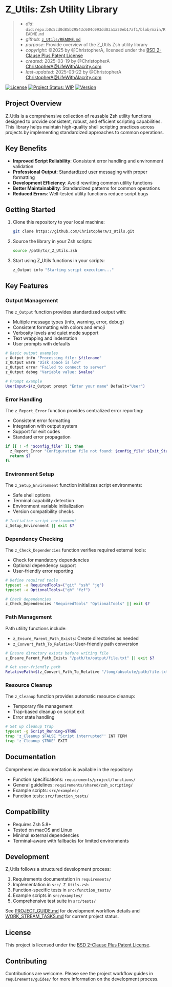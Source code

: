 # Z_Utils: Zsh Utility Library

> - _did_: `did:repo:b0c5cd0d85b29543c604c093dd83a1a20eb17af1/blob/main/README.md`
> - _github_: [`z_Utils/README.md`](https://github.com/ChristopherA/z_Utils/blob/main/README.md)
> - _purpose_: Provide overview of the Z_Utils Zsh utility library
> - _copyright_: ©2025 by @ChristopherA, licensed under the [BSD 2-Clause Plus Patent License](https://spdx.org/licenses/BSD-2-Clause-Patent.html)
> - _created_: 2025-03-19 by @ChristopherA <ChristopherA@LifeWithAlacrity.com>
> - _last-updated_: 2025-03-22 by @ChristopherA <ChristopherA@LifeWithAlacrity.com>

[![License](https://img.shields.io/badge/License-BSD_2--Clause--Patent-blue.svg)](https://spdx.org/licenses/BSD-2-Clause-Patent.html)
[![Project Status: WIP](https://www.repostatus.org/badges/latest/wip.svg)](https://www.repostatus.org/#wip)
[![Version](https://img.shields.io/badge/version-0.1.00-blue.svg)](CHANGELOG.md)

## Project Overview

Z_Utils is a comprehensive collection of reusable Zsh utility functions designed to provide consistent, robust, and efficient scripting capabilities. This library helps maintain high-quality shell scripting practices across projects by implementing standardized approaches to common operations.

## Key Benefits

- **Improved Script Reliability**: Consistent error handling and environment validation
- **Professional Output**: Standardized user messaging with proper formatting
- **Development Efficiency**: Avoid rewriting common utility functions
- **Better Maintainability**: Standardized patterns for common operations
- **Reduced Errors**: Well-tested utility functions reduce script bugs

## Getting Started

1. Clone this repository to your local machine:
   ```bash
   git clone https://github.com/ChristopherA/z_Utils.git
   ```

2. Source the library in your Zsh scripts:
   ```bash
   source /path/to/_Z_Utils.zsh
   ```

3. Start using Z_Utils functions in your scripts:
   ```bash
   z_Output info "Starting script execution..."
   ```

## Key Features

### Output Management

The `z_Output` function provides standardized output with:
- Multiple message types (info, warning, error, debug)
- Consistent formatting with colors and emoji
- Verbosity levels and quiet mode support
- Text wrapping and indentation
- User prompts with defaults

```bash
# Basic output examples
z_Output info "Processing file: $filename"
z_Output warn "Disk space is low"
z_Output error "Failed to connect to server"
z_Output debug "Variable value: $value"

# Prompt example
UserInput=$(z_Output prompt "Enter your name" Default="User")
```

### Error Handling

The `z_Report_Error` function provides centralized error reporting:
- Consistent error formatting
- Integration with output system
- Support for exit codes
- Standard error propagation

```bash
if [[ ! -f "$config_file" ]]; then
  z_Report_Error "Configuration file not found: $config_file" $Exit_Status_IO
  return $?
fi
```

### Environment Setup

The `z_Setup_Environment` function initializes script environments:
- Safe shell options
- Terminal capability detection
- Environment variable initialization
- Version compatibility checks

```bash
# Initialize script environment
z_Setup_Environment || exit $?
```

### Dependency Checking

The `z_Check_Dependencies` function verifies required external tools:
- Check for mandatory dependencies
- Optional dependency support
- User-friendly error reporting

```bash
# Define required tools
typeset -a RequiredTools=("git" "ssh" "jq")
typeset -a OptionalTools=("gh" "fzf")

# Check dependencies
z_Check_Dependencies "RequiredTools" "OptionalTools" || exit $?
```

### Path Management

Path utility functions include:
- `z_Ensure_Parent_Path_Exists`: Create directories as needed
- `z_Convert_Path_To_Relative`: User-friendly path conversion

```bash
# Ensure directory exists before writing file
z_Ensure_Parent_Path_Exists "/path/to/output/file.txt" || exit $?

# Get user-friendly path
RelativePath=$(z_Convert_Path_To_Relative "/long/absolute/path/file.txt")
```

### Resource Cleanup

The `z_Cleanup` function provides automatic resource cleanup:
- Temporary file management
- Trap-based cleanup on script exit
- Error state handling

```bash
# Set up cleanup trap
typeset -g Script_Running=$TRUE
trap 'z_Cleanup $FALSE "Script interrupted"' INT TERM
trap 'z_Cleanup $TRUE' EXIT
```

## Documentation

Comprehensive documentation is available in the repository:

- Function specifications: `requirements/project/functions/`
- General guidelines: `requirements/shared/zsh_scripting/`
- Example scripts: `src/examples/`
- Function tests: `src/function_tests/`

## Compatibility

- Requires Zsh 5.8+
- Tested on macOS and Linux
- Minimal external dependencies
- Terminal-aware with fallbacks for limited environments

## Development

Z_Utils follows a structured development process:

1. Requirements documentation in `requirements/`
2. Implementation in `src/_Z_Utils.zsh`
3. Function-specific tests in `src/function_tests/`
4. Example scripts in `src/examples/`
5. Comprehensive test suite in `src/tests/`

See [PROJECT_GUIDE.md](PROJECT_GUIDE.md) for development workflow details and [WORK_STREAM_TASKS.md](WORK_STREAM_TASKS.md) for current project status.

## License

This project is licensed under the [BSD 2-Clause Plus Patent License](https://spdx.org/licenses/BSD-2-Clause-Patent.html).

## Contributing

Contributions are welcome. Please see the project workflow guides in `requirements/guides/` for more information on the development process.